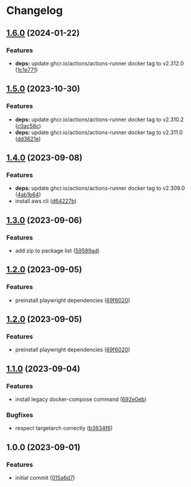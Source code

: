 # Changelog

## [1.6.0](https://github.com/cloudpunks/actions-runner/compare/v1.5.0...v1.6.0) (2024-01-22)


### Features

* **deps:** update ghcr.io/actions/actions-runner docker tag to v2.312.0 ([1c1e771](https://github.com/cloudpunks/actions-runner/commit/1c1e771eb06b93db0cd248e8b0d53948eadb95c6))

## [1.5.0](https://github.com/cloudpunks/actions-runner/compare/v1.4.0...v1.5.0) (2023-10-30)


### Features

* **deps:** update ghcr.io/actions/actions-runner docker tag to v2.310.2 ([c0ac58c](https://github.com/cloudpunks/actions-runner/commit/c0ac58c0dbea547ec6c118bbcfe8c3e6a608e495))
* **deps:** update ghcr.io/actions/actions-runner docker tag to v2.311.0 ([dd3621e](https://github.com/cloudpunks/actions-runner/commit/dd3621e5ba1e39cbe292c124df7fcf2826d5be38))

## [1.4.0](https://github.com/cloudpunks/actions-runner/compare/v1.3.0...v1.4.0) (2023-09-08)


### Features

* **deps:** update ghcr.io/actions/actions-runner docker tag to v2.309.0 ([4ab1b64](https://github.com/cloudpunks/actions-runner/commit/4ab1b64ea42079463f2d644518852eb333bcd05e))
* install aws cli ([d64227b](https://github.com/cloudpunks/actions-runner/commit/d64227ba8f171443a54fcc0366066b26e4f78845))

## [1.3.0](https://github.com/cloudpunks/actions-runner/compare/v1.2.0...v1.3.0) (2023-09-06)


### Features

* add zip to package list ([59599ad](https://github.com/cloudpunks/actions-runner/commit/59599ad9ad051d73b144fd0803ebe0f927b84645))

## [1.2.0](https://github.com/cloudpunks/actions-runner/compare/v1.1.0...v1.2.0) (2023-09-05)


### Features

* preinstall playwright dependencies ([69f6020](https://github.com/cloudpunks/actions-runner/commit/69f60208ae949c29fc8f6cc655cefe9a7ff57145))

## [1.2.0](https://github.com/cloudpunks/actions-runner/compare/v1.1.0...v1.2.0) (2023-09-05)


### Features

* preinstall playwright dependencies ([69f6020](https://github.com/cloudpunks/actions-runner/commit/69f60208ae949c29fc8f6cc655cefe9a7ff57145))

## [1.1.0](https://github.com/cloudpunks/actions-runner/compare/v1.0.0...v1.1.0) (2023-09-04)


### Features

* install legacy docker-compose command ([692e0eb](https://github.com/cloudpunks/actions-runner/commit/692e0ebafa4cdbe77de74db522acf912b2702861))


### Bugfixes

* respect targetarch correctly ([b3634f6](https://github.com/cloudpunks/actions-runner/commit/b3634f63a14dafabc3d4f60746d19586a4f7a153))

## 1.0.0 (2023-09-01)


### Features

* initial commit ([015a6d7](https://github.com/cloudpunks/actions-runner/commit/015a6d72810ec16c961daf01dd123b0622663ffe))
